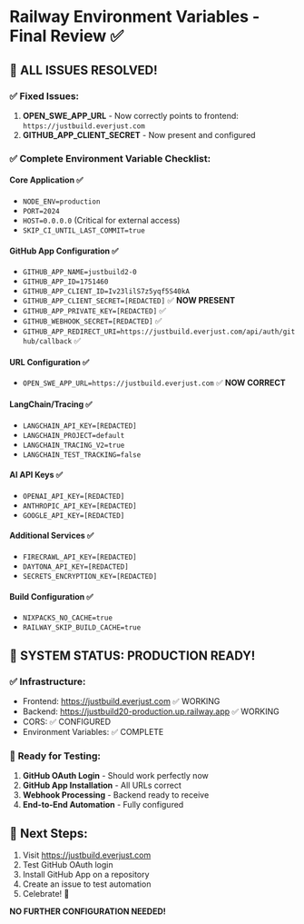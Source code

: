 # Railway Environment Variables - Final Review ✅

## 🎯 **ALL ISSUES RESOLVED!**

### ✅ **Fixed Issues:**

1. **OPEN_SWE_APP_URL** - Now correctly points to frontend: `https://justbuild.everjust.com`
2. **GITHUB_APP_CLIENT_SECRET** - Now present and configured

### ✅ **Complete Environment Variable Checklist:**

#### Core Application ✅

- `NODE_ENV=production`
- `PORT=2024`
- `HOST=0.0.0.0` (Critical for external access)
- `SKIP_CI_UNTIL_LAST_COMMIT=true`

#### GitHub App Configuration ✅

- `GITHUB_APP_NAME=justbuild2-0`
- `GITHUB_APP_ID=1751460`
- `GITHUB_APP_CLIENT_ID=Iv23lilS7z5yqf5S40kA`
- `GITHUB_APP_CLIENT_SECRET=[REDACTED]` ✅ **NOW PRESENT**
- `GITHUB_APP_PRIVATE_KEY=[REDACTED]` ✅
- `GITHUB_WEBHOOK_SECRET=[REDACTED]` ✅
- `GITHUB_APP_REDIRECT_URI=https://justbuild.everjust.com/api/auth/github/callback` ✅

#### URL Configuration ✅

- `OPEN_SWE_APP_URL=https://justbuild.everjust.com` ✅ **NOW CORRECT**

#### LangChain/Tracing ✅

- `LANGCHAIN_API_KEY=[REDACTED]`
- `LANGCHAIN_PROJECT=default`
- `LANGCHAIN_TRACING_V2=true`
- `LANGCHAIN_TEST_TRACKING=false`

#### AI API Keys ✅

- `OPENAI_API_KEY=[REDACTED]`
- `ANTHROPIC_API_KEY=[REDACTED]`
- `GOOGLE_API_KEY=[REDACTED]`

#### Additional Services ✅

- `FIRECRAWL_API_KEY=[REDACTED]`
- `DAYTONA_API_KEY=[REDACTED]`
- `SECRETS_ENCRYPTION_KEY=[REDACTED]`

#### Build Configuration ✅

- `NIXPACKS_NO_CACHE=true`
- `RAILWAY_SKIP_BUILD_CACHE=true`

## 🎉 **SYSTEM STATUS: PRODUCTION READY!**

### ✅ **Infrastructure:**

- Frontend: https://justbuild.everjust.com ✅ WORKING
- Backend: https://justbuild20-production.up.railway.app ✅ WORKING
- CORS: ✅ CONFIGURED
- Environment Variables: ✅ COMPLETE

### 🎯 **Ready for Testing:**

1. **GitHub OAuth Login** - Should work perfectly now
2. **GitHub App Installation** - All URLs correct
3. **Webhook Processing** - Backend ready to receive
4. **End-to-End Automation** - Fully configured

## 🚀 **Next Steps:**

1. Visit https://justbuild.everjust.com
2. Test GitHub OAuth login
3. Install GitHub App on a repository
4. Create an issue to test automation
5. Celebrate! 🎉

**NO FURTHER CONFIGURATION NEEDED!**
